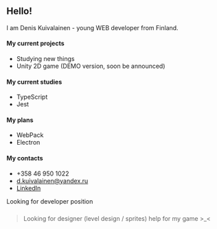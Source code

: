 ## Hello!

I am Denis Kuivalainen - young WEB developer from Finland.

#### My current projects
* Studying new things
* Unity 2D game (DEMO version, soon be announced)

#### My current studies
* TypeScript
* Jest

#### My plans
* WebPack
* Electron

#### My contacts
* +358 46 950 1022
* d.kuivalainen@yandex.ru
* [LinkedIn](https://www.linkedin.com/in/denis-kuivalainen-36119a1a3/)

Looking for developer position

##### 
>Looking for designer (level design / sprites) help for my game >_<
